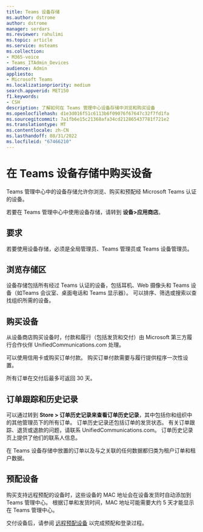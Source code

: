 ```yaml
---
title: Teams 设备存储
ms.author: dstrome
author: dstrome
manager: serdars
ms.reviewer: rahulimi
ms.topic: article
ms.service: msteams
ms.collection:
- M365-voice
- Teams_ITAdmin_Devices
audience: Admin
appliesto:
- Microsoft Teams
ms.localizationpriority: medium
search.appverid: MET150
f1.keywords:
- CSH
description: 了解如何在 Teams 管理中心设备存储中浏览和购买设备
ms.openlocfilehash: d1e3d016f51c6113b6f09076f67647c32f7fd1fa
ms.sourcegitcommit: 7a1fb6e15c21368afa34cd212865437781f721e2
ms.translationtype: MT
ms.contentlocale: zh-CN
ms.lasthandoff: 08/31/2022
ms.locfileid: "67466210"
---
```

# <a name="purchase-devices-in-the-teams-device-store"></a>在 Teams 设备存储中购买设备

Teams 管理中心中的设备存储允许你浏览、购买和预配经 Microsoft Teams 认证的设备。  

 若要在 Teams 管理中心中使用设备存储，请转到 **设备>应用商店**。

## <a name="requirements"></a>要求

若要使用设备存储，必须是全局管理员、Teams 管理员或 Teams 设备管理员。

## <a name="browse-the-store"></a>浏览存储区

设备存储包括所有经过 Teams 认证的设备，包括耳机、Web 摄像头和 Teams 设备（如Teams 会议室、桌面电话和 Teams 显示器）。 可以排序、筛选或搜索以查找组织所需的设备。

## <a name="purchase-devices"></a>购买设备

从设备商店购买设备时，付款和履行（包括发货和交付）由 Microsoft 第三方履行合作伙伴 UnifiedCommunications.com 处理。  

可以使用信用卡或购买订单付款。 购买订单付款需要与履行提供程序一次性设置。

所有订单在交付后最多可返回 30 天。

## <a name="order-tracking-and-history"></a>订单跟踪和历史记录

可以通过转到 **Store > 订单历史记录来查看订单历史记录**，其中包括你和组织中的其他管理员下的所有订单。 订单历史记录还包括订单的发货状态。 有关订单跟踪、退货或退款的问题，请联系 UnifiedCommunications.com。 订单历史记录页上提供了他们的联系人信息。

在 Teams 设备存储中放置的订单以及与之关联的任何数据都归类为租户订单和租户数据。

## <a name="provision-devices"></a>预配设备

购买支持远程预配的设备时，这些设备的 MAC 地址会在设备发货时自动添加到 Teams 管理中心。 根据订单和发货时间，MAC 地址可能需要大约 5 天才能显示在 Teams 管理中心。

交付设备后，请参阅 [远程预配设备](remote-provision-remote-login.md#generate-a-verification-code) 以完成预配和登录过程。
